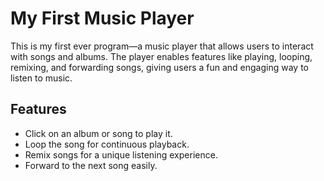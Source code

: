 # My First Music Player

This is my first ever program—a music player that allows users to interact with songs and albums. The player enables features like playing, looping, remixing, and forwarding songs, giving users a fun and engaging way to listen to music.

## Features
- Click on an album or song to play it.
- Loop the song for continuous playback.
- Remix songs for a unique listening experience.
- Forward to the next song easily.
